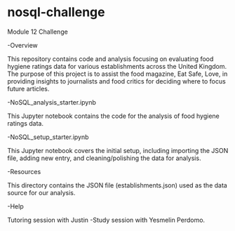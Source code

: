 # nosql-challenge

Module 12 Challenge

-Overview

This repository contains code and analysis focusing on evaluating food hygiene ratings data for various establishments across the United Kingdom. The purpose of this project is to assist the food magazine, Eat Safe, Love, in providing insights to journalists and food critics for deciding where to focus future articles.

-NoSQL_analysis_starter.ipynb

This Jupyter notebook contains the code for the analysis of food hygiene ratings data.

-NoSQL_setup_starter.ipynb

This Jupyter notebook covers the initial setup, including importing the JSON file, adding new entry, and cleaning/polishing the data for analysis.

-Resources

This directory contains the JSON file (establishments.json) used as the data source for our analysis.

-Help

Tutoring session with Justin -Study session with Yesmelin Perdomo.
